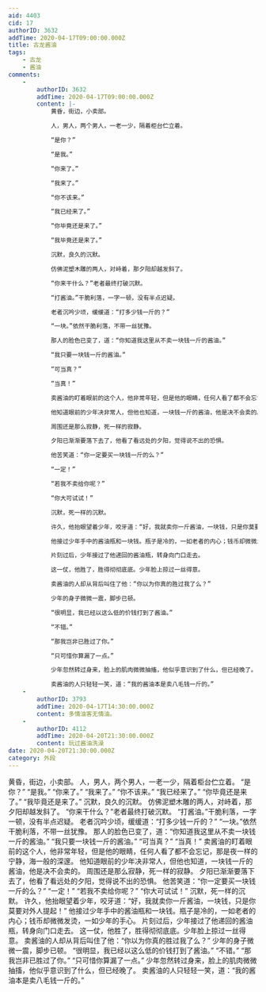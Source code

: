```yaml
---
aid: 4403
cid: 17
authorID: 3632
addTime: 2020-04-17T09:00:00.000Z
title: 古龙酱油
tags:
    - 古龙
    - 酱油
comments:
    -
        authorID: 3632
        addTime: 2020-04-17T09:00:00.000Z
        content: |-
            黄昏，街边，小卖部。

            人，男人，两个男人，一老一少，隔着柜台伫立着。

            “是你？”

            “是我。”

            “你来了。”

            “我来了。”

            “你不该来。”

            “我已经来了。”

            “你毕竟还是来了。”

            “我毕竟还是来了。”

            沉默，良久的沉默。

            仿佛泥塑木雕的两人，对峙着，那夕阳却越发斜了。

            “你来干什么？”老者最终打破沉默。

            “打酱油。”干脆利落，一字一顿，没有半点迟疑。

            老者沉吟少顷，缓缓道：“打多少钱一斤的？”

            “一块。”依然干脆利落，不带一丝犹豫。

            那人的脸色已变了，道：“你知道我这里从不卖一块钱一斤的酱油。”

            “我只要一块钱一斤的酱油。”

            “可当真？”

            “当真！”

            卖酱油的盯着眼前的这个人，他非常年轻，但是他的眼睛，任何人看了都不会忘记，那 是夜一样的宁静，海一般的深邃。

            他知道眼前的少年决非常人，但他也知道，一块钱一斤的酱油，他是决不会卖的。

            周围还是那么寂静，死一样的寂静。

            夕阳已渐渐要落下去了，他看了看远处的夕阳，觉得说不出的恐惧。

            他苦笑道：“你一定要买一块钱一斤的么？”

            “一定！”

            “若我不卖给你呢？”

            “你大可试试！”

            沉默，死一样的沉默。

            许久，他抬眼望着少年，咬牙道：“好，我就卖你一斤酱油，一块钱，只是你莫要对外人提起！”

            他接过少年手中的酱油瓶和一块钱。瓶子是冷的，一如老者的内心；钱币却微微发烫，一如少年的手心。

            片刻过后，少年接过了他递回的酱油瓶，转身向门口走去。

            这一仗，他胜了，胜得彻彻底底。少年脸上掠过一丝得意。

            卖酱油的人却从背后叫住了他：“你以为你真的胜过我了么？”

            少年的身子微微一震，脚步已顿。

            “很明显，我已经以这么低的价钱打到了酱油。”

            “不错。”

            “那我岂非已胜过了你。”

            “只可惜你算漏了一点。”

            少年忽然转过身来，脸上的肌肉微微抽搐，他似乎意识到了什么，但已经晚了。

            卖酱油的人只轻轻一笑，道：“我的酱油本是卖八毛钱一斤的。”
    -
        authorID: 3793
        addTime: 2020-04-17T14:30:00.000Z
        content: 多情油客无情油。
    -
        authorID: 4112
        addTime: 2020-04-20T21:30:00.000Z
        content: 玩过酱油洗澡
date: 2020-04-20T21:30:00.000Z
category: 外段
---
```


黄昏，街边，小卖部。 人，男人，两个男人，一老一少，隔着柜台伫立着。 “是你？” “是我。” “你来了。” “我来了。” “你不该来。” “我已经来了。” “你毕竟还是来了。” “我毕竟还是来了。” 沉默，良久的沉默。 仿佛泥塑木雕的两人，对峙着，那夕阳却越发斜了。 “你来干什么？”老者最终打破沉默。 “打酱油。”干脆利落，一字一顿，没有半点迟疑。 老者沉吟少顷，缓缓道：“打多少钱一斤的？” “一块。”依然干脆利落，不带一丝犹豫。 那人的脸色已变了，道：“你知道我这里从不卖一块钱一斤的酱油。” “我只要一块钱一斤的酱油。” “可当真？” “当真！” 卖酱油的盯着眼前的这个人，他非常年轻，但是他的眼睛，任何人看了都不会忘记，那是夜一样的宁静，海一般的深邃。 他知道眼前的少年决非常人，但他也知道，一块钱一斤的酱油，他是决不会卖的。 周围还是那么寂静，死一样的寂静。 夕阳已渐渐要落下去了，他看了看远处的夕阳，觉得说不出的恐惧。 他苦笑道：“你一定要买一块钱一斤的么？” “一定！” “若我不卖给你呢？” “你大可试试！” 沉默，死一样的沉默。 许久，他抬眼望着少年，咬牙道：“好，我就卖你一斤酱油，一块钱，只是你莫要对外人提起！” 他接过少年手中的酱油瓶和一块钱。瓶子是冷的，一如老者的内心；钱币却微微发烫，一如少年的手心。 片刻过后，少年接过了他递回的酱油瓶，转身向门口走去。 这一仗，他胜了，胜得彻彻底底。少年脸上掠过一丝得意。 卖酱油的人却从背后叫住了他：“你以为你真的胜过我了么？” 少年的身子微微一震，脚步已顿。 “很明显，我已经以这么低的价钱打到了酱油。” “不错。” “那我岂非已胜过了你。” “只可惜你算漏了一点。” 少年忽然转过身来，脸上的肌肉微微抽搐，他似乎意识到了什么，但已经晚了。 卖酱油的人只轻轻一笑，道：“我的酱油本是卖八毛钱一斤的。”
